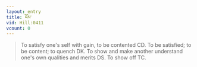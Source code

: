 ```yaml
---
layout: entry
title: ངོམ་
vid: Hill:0411
vcount: 0
---
```

> To satisfy one's self with gain, to be contented CD\. To be satisfied; to be content; to quench DK\. To show and make another understand one's own qualities and merits DS\. To show off TC\.


